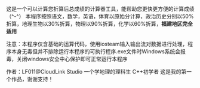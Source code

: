 这是一个可以计算您折算后总成绩的计算器工具，能帮助您更快更方便的计算成绩（^-^）
本程序按照语文，数学，英语，体育以原始分计算，政治历史分别以50%折算，地理生物以30%折算，物理以90%折算，化学以60%折算，**福建地区完全适用**

注意：本程序仅含基础的运算代码，使用iosteam输入输出流对数据进行处理，程序本身无毒但并不排除运行本程序的可执行程序.exe文件时Windows系统会报毒，关闭windows安全中心保护即可正常运行本程序

作者：LF011@CloudLink Studio 一个学地理的理科生 C++初学者 这是我的第一个作品，谢谢支持！
